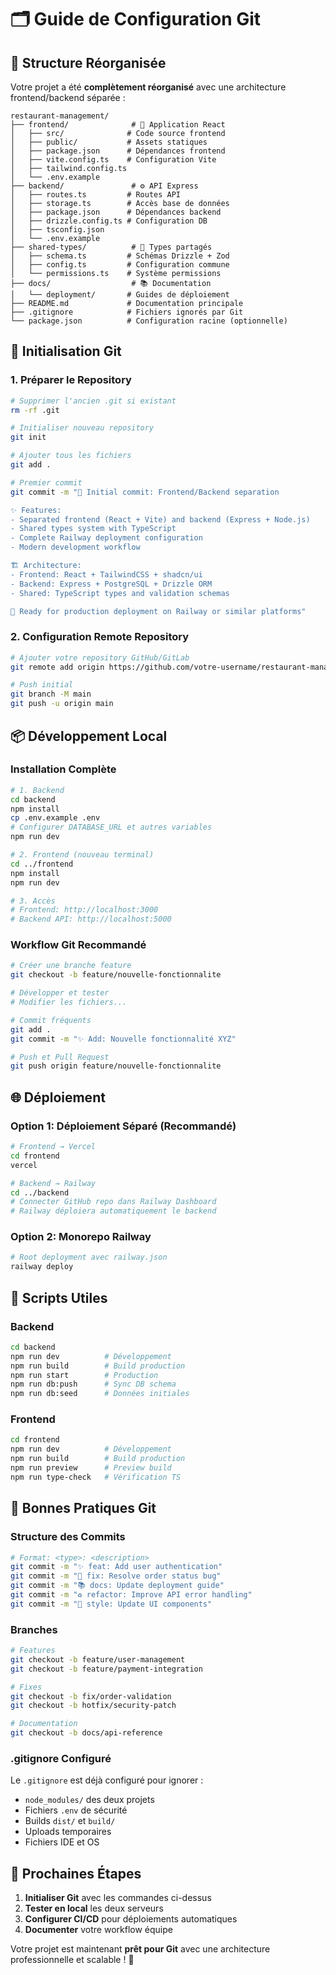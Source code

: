# 🗂️ Guide de Configuration Git

## 📁 Structure Réorganisée

Votre projet a été **complètement réorganisé** avec une architecture frontend/backend séparée :

```
restaurant-management/
├── frontend/              # 🎨 Application React
│   ├── src/              # Code source frontend
│   ├── public/           # Assets statiques
│   ├── package.json      # Dépendances frontend
│   ├── vite.config.ts    # Configuration Vite
│   ├── tailwind.config.ts
│   └── .env.example
├── backend/               # ⚙️ API Express
│   ├── routes.ts         # Routes API
│   ├── storage.ts        # Accès base de données
│   ├── package.json      # Dépendances backend
│   ├── drizzle.config.ts # Configuration DB
│   ├── tsconfig.json
│   └── .env.example
├── shared-types/          # 🔗 Types partagés
│   ├── schema.ts         # Schémas Drizzle + Zod
│   ├── config.ts         # Configuration commune
│   └── permissions.ts    # Système permissions
├── docs/                  # 📚 Documentation
│   └── deployment/       # Guides de déploiement
├── README.md             # Documentation principale
├── .gitignore            # Fichiers ignorés par Git
└── package.json          # Configuration racine (optionnelle)
```

## 🚀 Initialisation Git

### 1. Préparer le Repository

```bash
# Supprimer l'ancien .git si existant
rm -rf .git

# Initialiser nouveau repository
git init

# Ajouter tous les fichiers
git add .

# Premier commit
git commit -m "🎉 Initial commit: Frontend/Backend separation

✨ Features:
- Separated frontend (React + Vite) and backend (Express + Node.js)
- Shared types system with TypeScript
- Complete Railway deployment configuration
- Modern development workflow

🏗️ Architecture:
- Frontend: React + TailwindCSS + shadcn/ui
- Backend: Express + PostgreSQL + Drizzle ORM
- Shared: TypeScript types and validation schemas

🚀 Ready for production deployment on Railway or similar platforms"
```

### 2. Configuration Remote Repository

```bash
# Ajouter votre repository GitHub/GitLab
git remote add origin https://github.com/votre-username/restaurant-management.git

# Push initial
git branch -M main
git push -u origin main
```

## 📦 Développement Local

### Installation Complète

```bash
# 1. Backend
cd backend
npm install
cp .env.example .env
# Configurer DATABASE_URL et autres variables
npm run dev

# 2. Frontend (nouveau terminal)
cd ../frontend
npm install
npm run dev

# 3. Accès
# Frontend: http://localhost:3000
# Backend API: http://localhost:5000
```

### Workflow Git Recommandé

```bash
# Créer une branche feature
git checkout -b feature/nouvelle-fonctionnalite

# Développer et tester
# Modifier les fichiers...

# Commit fréquents
git add .
git commit -m "✨ Add: Nouvelle fonctionnalité XYZ"

# Push et Pull Request
git push origin feature/nouvelle-fonctionnalite
```

## 🌐 Déploiement

### Option 1: Déploiement Séparé (Recommandé)

```bash
# Frontend → Vercel
cd frontend
vercel

# Backend → Railway
cd ../backend
# Connecter GitHub repo dans Railway Dashboard
# Railway déploiera automatiquement le backend
```

### Option 2: Monorepo Railway

```bash
# Root deployment avec railway.json
railway deploy
```

## 🔧 Scripts Utiles

### Backend
```bash
cd backend
npm run dev          # Développement
npm run build        # Build production
npm run start        # Production
npm run db:push      # Sync DB schema
npm run db:seed      # Données initiales
```

### Frontend
```bash
cd frontend
npm run dev          # Développement
npm run build        # Build production
npm run preview      # Preview build
npm run type-check   # Vérification TS
```

## 📝 Bonnes Pratiques Git

### Structure des Commits
```bash
# Format: <type>: <description>
git commit -m "✨ feat: Add user authentication"
git commit -m "🐛 fix: Resolve order status bug"
git commit -m "📚 docs: Update deployment guide"
git commit -m "♻️ refactor: Improve API error handling"
git commit -m "🎨 style: Update UI components"
```

### Branches
```bash
# Features
git checkout -b feature/user-management
git checkout -b feature/payment-integration

# Fixes  
git checkout -b fix/order-validation
git checkout -b hotfix/security-patch

# Documentation
git checkout -b docs/api-reference
```

### .gitignore Configuré
Le `.gitignore` est déjà configuré pour ignorer :
- `node_modules/` des deux projets
- Fichiers `.env` de sécurité
- Builds `dist/` et `build/`
- Uploads temporaires
- Fichiers IDE et OS

## 🎯 Prochaines Étapes

1. **Initialiser Git** avec les commandes ci-dessus
2. **Tester en local** les deux serveurs
3. **Configurer CI/CD** pour déploiements automatiques
4. **Documenter** votre workflow équipe

Votre projet est maintenant **prêt pour Git** avec une architecture professionnelle et scalable ! 🚀